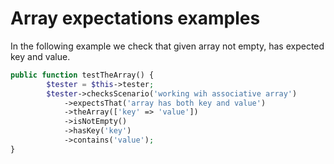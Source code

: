 # Array expectations examples

In the following example we check that given array not empty, has expected key and value.

```php
public function testTheArray() {
        $tester = $this->tester;
        $tester->checksScenario('working wih associative array')
            ->expectsThat('array has both key and value')
            ->theArray(['key' => 'value'])
            ->isNotEmpty()
            ->hasKey('key')
            ->contains('value');
}
```